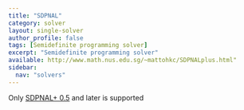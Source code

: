 ```yaml
---
title: "SDPNAL"
category: solver
layout: single-solver
author_profile: false
tags: [Semidefinite programming solver]
excerpt: "Semidefinite programming solver"
available: http://www.math.nus.edu.sg/~mattohkc/SDPNALplus.html"
sidebar:
  nav: "solvers"
---
```


Only [SDPNAL+ 0.5](/solvers/sdpna) and later is supported
